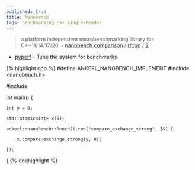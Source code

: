 ```yaml
---
published: true
title: Nanobench
tags: benchmarking c++ single-header
---
```

> a platform independent microbenchmarking library for C++11/14/17/20. - [nanobench comparison](https://nanobench.ankerl.com/comparison.html) / [r/cpp](https://www.reddit.com/r/cpp/comments/dgy9yc/ankerlnanobench_simple_fast_accurate_singleheader/) / [2](https://www.reddit.com/r/cpp/comments/nwjmct/suggestions_for_c_microbenchmarking_libraries/)

- [pyperf](https://pyperf.readthedocs.io/en/latest/system.html) - Tune the system for benchmarks

{% highlight cpp %}
#define ANKERL_NANOBENCH_IMPLEMENT
#include <nanobench.h>

#include <atomic>


int main() {

    int y = 0;

    std::atomic<int> x(0);

    ankerl::nanobench::Bench().run("compare_exchange_strong", [&] {

        x.compare_exchange_strong(y, 0);

    });

}
{% endhighlight %}

